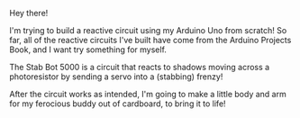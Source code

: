 
Hey there!

I'm trying to build a reactive circuit using my Arduino Uno from scratch! So far, all of the reactive circuits I've built have come from the Arduino Projects Book, and I want try something for myself.

The Stab Bot 5000 is a circuit that reacts to shadows moving across a photoresistor by sending a servo into a (stabbing) frenzy!

After the circuit works as intended, I'm going to make a little body and arm for my ferocious buddy out of cardboard, to bring it to life!

